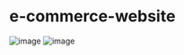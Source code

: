 # e-commerce-website
![image](https://github.com/Karun-github-hub/e-commerce-website/assets/124568346/70fe5b79-a18b-4369-9cc9-8fcea8cc8538)
![image](https://github.com/Karun-github-hub/e-commerce-website/assets/124568346/2153483d-d79d-4094-bf68-53e2e5e72dfb)

